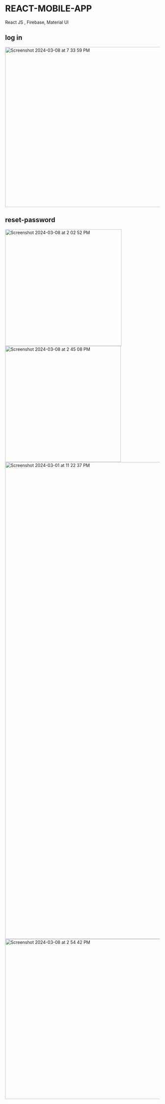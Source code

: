 # REACT-MOBILE-APP
React JS , Firebase, Material UI

## log in

<img width="520" alt="Screenshot 2024-03-08 at 7 33 59 PM" src="https://github.com/jg6604/REACT-MOBILE-APP/assets/90733954/e8360c1c-0a2a-4aef-be70-950fd2231ad5">

## reset-password

<img width="379" alt="Screenshot 2024-03-08 at 2 02 52 PM" src="https://github.com/jg6604/REACT-MOBILE-APP/assets/90733954/b5854209-6263-433c-9947-8d643e77b7e3">


<img width="377" alt="Screenshot 2024-03-08 at 2 45 08 PM" src="https://github.com/jg6604/REACT-MOBILE-APP/assets/90733954/e32f5314-3770-4266-800f-43b69f88c4b4">

<img width="1549" alt="Screenshot 2024-03-01 at 11 22 37 PM" src="https://github.com/jg6604/REACT-MOBILE-APP/assets/90733954/3fd72f16-2455-4286-b5fe-3ad794f0b921">


<img width="520" alt="Screenshot 2024-03-08 at 2 54 42 PM" src="https://github.com/jg6604/REACT-MOBILE-APP/assets/90733954/0ef826b5-8eb6-497f-a888-ff77496e3f6a">


